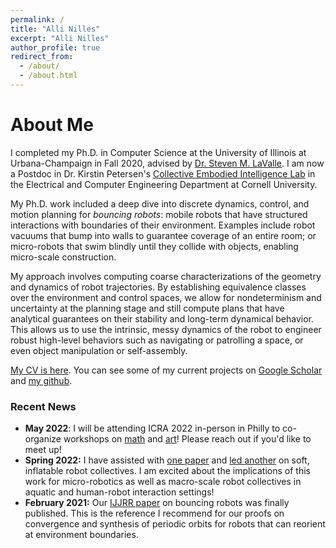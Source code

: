 ```yaml
---
permalink: /
title: "Alli Nilles"
excerpt: "Alli Nilles"
author_profile: true
redirect_from: 
  - /about/
  - /about.html
---
```



# About Me

I completed my Ph.D. in Computer Science at the University of Illinois at
Urbana-Champaign in Fall 2020, advised by [Dr. Steven M. LaValle](http://lavalle.pl/). I am now a
Postdoc in Dr. Kirstin Petersen's [Collective Embodied Intelligence Lab](https://cei.ece.cornell.edu/)
 in the Electrical and Computer Engineering Department at Cornell University.

My Ph.D. work included a deep dive into discrete dynamics, control, and motion planning 
for *bouncing robots*: mobile robots that have structured
interactions with boundaries of their environment. Examples include robot
vacuums that bump into walls to guarantee coverage of an entire room; or micro-robots that swim blindly until they
collide with objects, enabling micro-scale construction. 

My approach involves computing coarse characterizations of the geometry and dynamics of 
robot trajectories. By establishing equivalence classes over the
environment and control spaces, we allow for nondeterminism and uncertainty
at the planning stage and still compute plans that have analytical guarantees on
their stability and long-term dynamical behavior. This allows us to use the intrinsic, messy dynamics of the robot to
engineer robust high-level behaviors such as navigating or patrolling a space,
or even object manipulation or self-assembly.

[My CV is here](files/NillesCV.pdf). You can see some of my current projects on
[Google Scholar](https://scholar.google.com/citations?user=3AvC70UAAAAJ&hl=en) and 
[my github](https://github.com/alexandroid000).

### Recent News


-   **May 2022**: I will be attending ICRA 2022 in-person in Philly to co-organize workshops
    on [math](https://idsc.ethz.ch/research-frazzoli/workshops/compositional-robotics.html) and
    [art](https://roboticart.org/icra2022/)! Please reach out if you'd like to meet up!
-   **Spring 2022:** I have assisted with [one paper](https://ieeexplore.ieee.org/abstract/document/9501972) and [led another](https://ieeexplore.ieee.org/abstract/document/9501972) on soft, inflatable robot
    collectives. I am excited about the implications of this work for micro-robotics
    as well as macro-scale robot collectives in aquatic and human-robot interaction
    settings!
-   **February 2021:** Our [IJJRR
    paper](https://journals.sagepub.com/doi/full/10.1177/0278364921992788) on
    bouncing robots was finally published. This is the reference I recommend for our
    proofs on convergence and synthesis of periodic orbits for robots that can
    reorient at environment boundaries.
